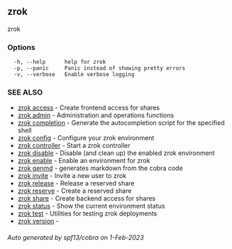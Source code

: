 ## zrok

zrok

### Options

```
  -h, --help      help for zrok
  -p, --panic     Panic instead of showing pretty errors
  -v, --verbose   Enable verbose logging
```

### SEE ALSO

* [zrok access](zrok_access.md)	 - Create frontend access for shares
* [zrok admin](zrok_admin.md)	 - Administration and operations functions
* [zrok completion](zrok_completion.md)	 - Generate the autocompletion script for the specified shell
* [zrok config](zrok_config.md)	 - Configure your zrok environment
* [zrok controller](zrok_controller.md)	 - Start a zrok controller
* [zrok disable](zrok_disable.md)	 - Disable (and clean up) the enabled zrok environment
* [zrok enable](zrok_enable.md)	 - Enable an environment for zrok
* [zrok genmd](zrok_genmd.md)	 - generates markdown from the cobra code
* [zrok invite](zrok_invite.md)	 - Invite a new user to zrok
* [zrok release](zrok_release.md)	 - Release a reserved share
* [zrok reserve](zrok_reserve.md)	 - Create a reserved share
* [zrok share](zrok_share.md)	 - Create backend access for shares
* [zrok status](zrok_status.md)	 - Show the current environment status
* [zrok test](zrok_test.md)	 - Utilities for testing zrok deployments
* [zrok version](zrok_version.md)	 - 

###### Auto generated by spf13/cobra on 1-Feb-2023
